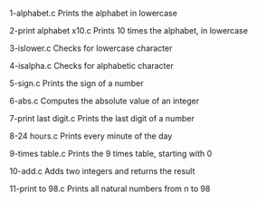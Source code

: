1-alphabet.c	Prints the alphabet in lowercase

2-print alphabet x10.c	Prints 10 times the alphabet, in lowercase

3-islower.c	Checks for lowercase character

4-isalpha.c	Checks for alphabetic character

5-sign.c	Prints the sign of a number

6-abs.c	Computes the absolute value of an integer

7-print last digit.c	Prints the last digit of a number

8-24 hours.c	Prints every minute of the day

9-times table.c	Prints the 9 times table, starting with 0

10-add.c	Adds two integers and returns the result

11-print to 98.c	Prints all natural numbers from n to 98
